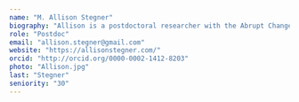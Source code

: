 ```yaml
---
name: "M. Allison Stegner"
biography: "Allison is a postdoctoral researcher with the Abrupt Change in Ecological Systems project. She is interested in how species and ecosystems have responded to past environmental change over long time scales, and how we can use that information for biodiversity conservation today."
role: "Postdoc"
email: "allison.stegner@gmail.com"
website: "https://allisonstegner.com/"
orcid: "http://orcid.org/0000-0002-1412-8203"
photo: "Allison.jpg"
last: "Stegner"
seniority: "30"
---
```

